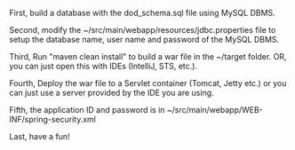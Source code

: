 First, build a database with the dod_schema.sql file using MySQL DBMS.

Second, modify the ~/src/main/webapp/resources/jdbc.properties file to setup the database name, user name and password of the MySQL DBMS.

Third, Run "maven clean install" to build a war file in the ~/target folder. OR, you can just open this with IDEs (IntelliJ, STS, etc.).

Fourth, Deploy the war file to a Servlet container (Tomcat, Jetty etc.) or you can just use a server provided by the IDE you are using.

Fifth, the application ID and password is in ~/src/main/webapp/WEB-INF/spring-security.xml

Last, have a fun!
